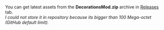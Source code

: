 You can get latest assets from the **DecorationsMod.zip** archive in [Releases](https://github.com/K07H/DecorationsMod/releases) tab.<br>
*I could not store it in repository because its bigger than 100 Mega-octet (GitHub default limit).*
